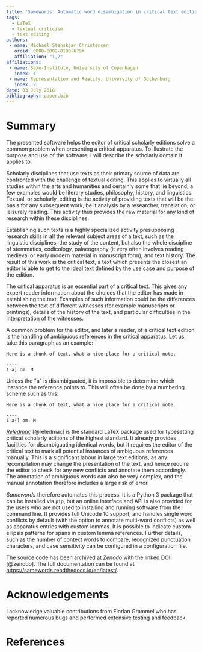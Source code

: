 ```yaml
---
title: 'Samewords: Automatic word disambigation in critical text editions'
tags:
  - LaTeX
  - textual criticism
  - text editing
authors:
 - name: Michael Stenskjær Christensen
   orcid: 0000-0002-8190-679X
   affiliation: "1,2"
affiliations:
 - name: Saxo-Institute, University of Copenhagen
   index: 1
 - name: Representation and Reality, University of Gothenburg
   index: 2
date: 03 July 2018
bibliography: paper.bib
---
```


# Summary

The presented software helps the editor of critical scholarly editions solve a
common problem when presenting a critical apparatus. To illustrate the purpose
and use of the software, I will describe the scholarly domain it applies to.

Scholarly disciplines that use texts as their primary source of data are
confronted with the challenge of textual editing. This applies to virtually all
studies within the arts and humanities and certainly some that lie beyond; a few
examples would be literary studies, philosophy, history, and linguistics.
Textual, or scholarly, editing is the activity of providing texts that will be
the basis for any subsequent work, be it analysis by a researcher, translation,
or leisurely reading. This activity thus provides the raw material for any kind
of research within these disciplines.

Establishing such texts is a highly specialized activity presupposing research
skills in all the relevant subject areas of a text, such as the linguistic
disciplines, the study of the content, but also the whole discipline of
stemmatics, codicology, palaeography (it very often involves reading medieval or
early modern material in manuscript form), and text history.
The result of this work is the critical text, a text which presents the closest
an editor is able to get to the ideal text defined by the use case and purpose
of the edition. 

The critical apparatus is an essential part of a critical text. This gives any
expert reader information about the choices that the editor has made in
establishing the text. Examples of such information could be the differences
between the text of different witnesses (for example manuscripts or printings),
details of the history of the text, and particular difficulties in the
interpretation of the witnesses.

A common problem for the editor, and later a reader, of a critical text edition
is the handling of ambiguous references in the critical apparatus. Let us take
this paragraph as an example:

```
Here is a chunk of text, what a nice place for a critical note.

----
1 a] om. M
```

Unless the "a" is disambiguated, it is impossible to determine which instance
the reference points to. This will often be done by a numbering scheme such as
this:

```
Here is a chunk of text, what a nice place for a critical note.

----
1 a²] om. M
```

[*Reledmac*](https://ctan.org/pkg/reledmac) [@reledmac] is the standard LaTeX
package used for typesetting critical scholarly editions of the highest
standard. It already provides facilities for disambiguating identical words, but
it requires the editor of the critical text to mark all potential instances of
ambiguous references manually. This is a significant labour in large text
editions, as any recompilation may change the presentation of the text, and
hence require the editor to check for any new conflicts and annotate them
accordingly. The annotation of ambiguous words can also be very complex, and the
manual annotation therefore includes a large risk of error.

*Samewords* therefore automates this process. It is a Python 3 package that can
be installed via `pip`, but an online interface and API is also provided for the
users who are not used to installing and running software from the command line.
It provides full Unicode 10 support, and handles single word conflicts by
default (with the option to annotate multi-word conflicts) as well as apparatus
entries with custom lemmas. It is possible to indicate custom ellipsis patterns
for spans in custom lemma references. Further details, such as the number of
context words to compare, recognized punctuation characters, and case
sensitivity can be configured in a configuration file.

The source code has been archived at *Zenodo* with the linked DOI: [@zenodo].
The full documentation can be found at
https://samewords.readthedocs.io/en/latest/.

# Acknowledgements

I acknowledge valuable contributions from Florian Grammel who has reported
numerous bugs and performed extensive testing and feedback.

# References



